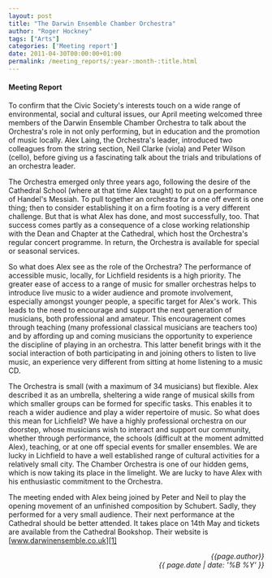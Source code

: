 ```yaml
---
layout: post
title: "The Darwin Ensemble Chamber Orchestra"
author: "Roger Hockney"
tags: ["Arts"]
categories: ['Meeting report']
date: 2011-04-30T00:00:00+01:00
permalink: /meeting_reports/:year-:month-:title.html
---
```

#### Meeting Report ####

To confirm that the Civic Society's interests touch on a wide range of environmental, social and cultural issues, our April meeting welcomed three members of the Darwin Ensemble Chamber Orchestra to talk about the Orchestra's role in not only performing, but in education and the promotion of music locally. Alex Laing, the Orchestra's leader, introduced two colleagues from the string section, Neil Clarke (viola) and Peter Wilson (cello), before giving us a fascinating talk about the trials and tribulations of an orchestra leader. 

The Orchestra emerged only three years ago, following the desire of the Cathedral School (where at that time Alex taught) to put on a performance of Handel's Messiah. To pull together an orchestra for a one off event is one thing; then to consider establishing it on a firm footing is a very different challenge. But that is what Alex has done, and most successfully, too. That success comes partly as a consequence of a close working relationship with the Dean and Chapter at the Cathedral, which host the Orchestra's regular concert programme. In return, the Orchestra is available for special or seasonal services. 

So what does Alex see as the role of the Orchestra? The performance of accessible music, locally, for Lichfield residents is a high priority. The greater ease of access to a range of music for smaller orchestras helps to introduce live music to a wider audience and promote involvement, especially amongst younger people, a specific target for Alex's work. This leads to the need to encourage and support the next generation of musicians, both professional and amateur. This encouragement comes through teaching (many professional classical musicians are teachers too) and by affording up and coming musicians the opportunity to experience the discipline of playing in an orchestra. This latter benefit brings with it the social interaction of both participating in and joining others to listen to live music, an experience very different from sitting at home listening to a music CD. 

The Orchestra is small (with a maximum of 34 musicians) but flexible. Alex described it as an umbrella, sheltering a wide range of musical skills from which smaller groups can be formed for specific tasks. This enables it to reach a wider audience and play a wider repertoire of music. So what does this mean for Lichfield? We have a highly professional orchestra on our doorstep, whose musicians wish to interact and support our community, whether through performance, the schools (difficult at the moment admitted Alex), teaching, or at one off special events for smaller ensembles. We are lucky in Lichfield to have a well established range of cultural activities for a relatively small city. The Chamber Orchestra is one of our hidden gems, which is now taking its place in the limelight. We are lucky to have Alex with his enthusiastic commitment to the Orchestra. 

The meeting ended with Alex being joined by Peter and Neil to play the opening movement of an unfinished composition by Schubert. Sadly, they performed for a very small audience. Their next performance at the Cathedral should be better attended. It takes place on 14th May and tickets are available from the Cathedral Bookshop. Their website is [www.darwinensemble.co.uk][1]


<p align="right"><i> {{page.author}} <br> {{ page.date | date: '%B %Y' }} </i></p>

[1]: http://darwinensemble.co.uk
